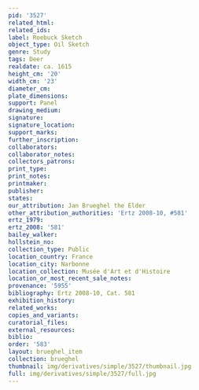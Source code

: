 ```yaml
---
pid: '3527'
related_html: 
related_ids: 
label: Roebuck Sketch
object_type: Oil Sketch
genre: Study
tags: Deer
realdate: ca. 1615
height_cm: '20'
width_cm: '23'
diameter_cm: 
plate_dimensions: 
support: Panel
drawing_medium: 
signature: 
signature_location: 
support_marks: 
further_inscription: 
collaborators: 
collaborator_notes: 
collectors_patrons: 
print_type: 
print_notes: 
printmaker: 
publisher: 
states: 
our_attribution: Jan Brueghel the Elder
other_attribution_authorities: 'Ertz 2008-10, #581'
ertz_1979: 
ertz_2008: '581'
bailey_walker: 
hollstein_no: 
collection_type: Public
location_country: France
location_city: Narbonne
location_collection: Musée d'Art et d'Histoire
location_or_most_recent_sale_notes: 
provenance: '5955'
bibliography: Ertz 2008-10, Cat. 581
exhibition_history: 
related_works: 
copies_and_variants: 
curatorial_files: 
external_resources: 
biblio: 
order: '583'
layout: brueghel_item
collection: brueghel
thumbnail: img/derivatives/simple/3527/thumbnail.jpg
full: img/derivatives/simple/3527/full.jpg
---
```

